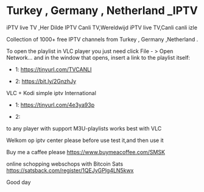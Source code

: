 # Turkey , Germany , Netherland _IPTV
iPTV live TV ,Her Dilde IPTV Canli TV,Wereldwijd iPTV live TV,Canli canli izle

Collection of 1000+ free IPTV channels from Turkey , Germany ,Netherland .

To open the playlist in VLC player you just need click File - > Open Network... and in the window that opens, insert a link to the playlist itself:

- 1: https://tinyurl.com/TVCANLI 

- 2: https://bit.ly/2GnzhJy

VLC + Kodi simple iptv International 

- 1: https://tinyurl.com/4e3ya93p 

- 2: 

to any player with support M3U-playlists works best with VLC


Welkom op iptv center please before use test it,and then use it

Buy me a caffee please
https://www.buymeacoffee.com/SMSK

online schopping webschops with Bitcoin Sats
https://satsback.com/register/1QEJyGPlg4LN5kwx

Good day
